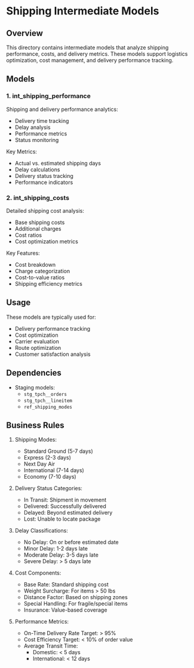 # Shipping Intermediate Models

## Overview

This directory contains intermediate models that analyze shipping performance, costs, and delivery metrics. These models support logistics optimization, cost management, and delivery performance tracking.

## Models

### 1. int_shipping_performance

Shipping and delivery performance analytics:

- Delivery time tracking
- Delay analysis
- Performance metrics
- Status monitoring

Key Metrics:

- Actual vs. estimated shipping days
- Delay calculations
- Delivery status tracking
- Performance indicators

### 2. int_shipping_costs

Detailed shipping cost analysis:

- Base shipping costs
- Additional charges
- Cost ratios
- Cost optimization metrics

Key Features:

- Cost breakdown
- Charge categorization
- Cost-to-value ratios
- Shipping efficiency metrics

## Usage

These models are typically used for:

- Delivery performance tracking
- Cost optimization
- Carrier evaluation
- Route optimization
- Customer satisfaction analysis

## Dependencies

- Staging models:
  - `stg_tpch__orders`
  - `stg_tpch__lineitem`
  - `ref_shipping_modes`

## Business Rules

1. Shipping Modes:

   - Standard Ground (5-7 days)
   - Express (2-3 days)
   - Next Day Air
   - International (7-14 days)
   - Economy (7-10 days)

2. Delivery Status Categories:

   - In Transit: Shipment in movement
   - Delivered: Successfully delivered
   - Delayed: Beyond estimated delivery
   - Lost: Unable to locate package

3. Delay Classifications:

   - No Delay: On or before estimated date
   - Minor Delay: 1-2 days late
   - Moderate Delay: 3-5 days late
   - Severe Delay: > 5 days late

4. Cost Components:

   - Base Rate: Standard shipping cost
   - Weight Surcharge: For items > 50 lbs
   - Distance Factor: Based on shipping zones
   - Special Handling: For fragile/special items
   - Insurance: Value-based coverage

5. Performance Metrics:
   - On-Time Delivery Rate Target: > 95%
   - Cost Efficiency Target: < 10% of order value
   - Average Transit Time:
     - Domestic: < 5 days
     - International: < 12 days
